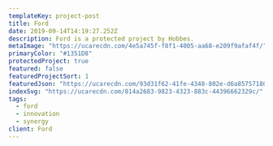 ```yaml
---
templateKey: project-post
title: Ford
date: 2019-09-14T14:19:27.252Z
description: Ford is a protected project by Hobbes.
metaImage: "https://ucarecdn.com/4e5a745f-f8f1-4005-aa68-e209f9afaf4f/"
primaryColor: "#1351D8"
protectedProject: true
featured: false
featuredProjectSort: 1
featuredJson: "https://ucarecdn.com/93d31f62-41fe-4348-802e-d6a857571804/"
indexSvg: "https://ucarecdn.com/814a2683-9823-4323-883c-44396662329c/"
tags:
  - ford
  - innovation
  - synergy
client: Ford
---
```

